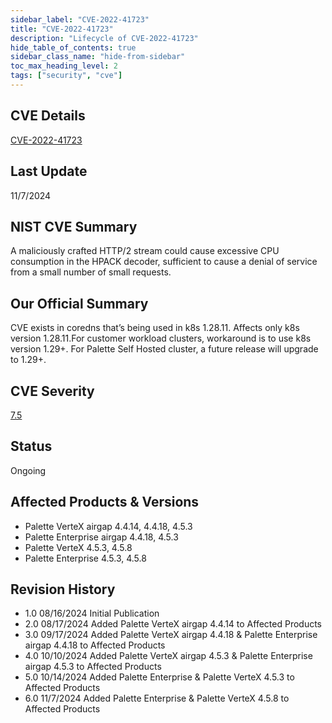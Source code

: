 ```yaml
---
sidebar_label: "CVE-2022-41723"
title: "CVE-2022-41723"
description: "Lifecycle of CVE-2022-41723"
hide_table_of_contents: true
sidebar_class_name: "hide-from-sidebar"
toc_max_heading_level: 2
tags: ["security", "cve"]
---
```


## CVE Details

[CVE-2022-41723](https://nvd.nist.gov/vuln/detail/CVE-2022-41723)

## Last Update

11/7/2024

## NIST CVE Summary

A maliciously crafted HTTP/2 stream could cause excessive CPU consumption in the HPACK decoder, sufficient to cause a
denial of service from a small number of small requests.

## Our Official Summary

CVE exists in coredns that’s being used in k8s 1.28.11. Affects only k8s version 1.28.11.For customer workload clusters,
workaround is to use k8s version 1.29+. For Palette Self Hosted cluster, a future release will upgrade to 1.29+.

## CVE Severity

[7.5](https://nvd.nist.gov/vuln/detail/CVE-2022-41723)

## Status

Ongoing

## Affected Products & Versions

- Palette VerteX airgap 4.4.14, 4.4.18, 4.5.3
- Palette Enterprise airgap 4.4.18, 4.5.3
- Palette VerteX 4.5.3, 4.5.8
- Palette Enterprise 4.5.3, 4.5.8

## Revision History

- 1.0 08/16/2024 Initial Publication
- 2.0 08/17/2024 Added Palette VerteX airgap 4.4.14 to Affected Products
- 3.0 09/17/2024 Added Palette VerteX airgap 4.4.18 & Palette Enterprise airgap 4.4.18 to Affected Products
- 4.0 10/10/2024 Added Palette VerteX airgap 4.5.3 & Palette Enterprise airgap 4.5.3 to Affected Products
- 5.0 10/14/2024 Added Palette Enterprise & Palette VerteX 4.5.3 to Affected Products
- 6.0 11/7/2024 Added Palette Enterprise & Palette VerteX 4.5.8 to Affected Products
